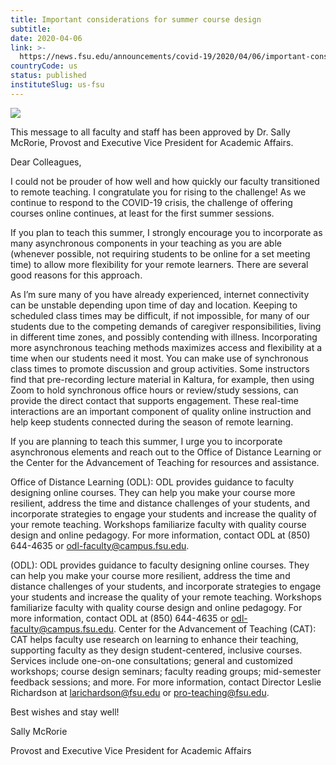 ```yaml
---
title: Important considerations for summer course design
subtitle: 
date: 2020-04-06
link: >-
  https://news.fsu.edu/announcements/covid-19/2020/04/06/important-considerations-for-summer-course-design/
countryCode: us
status: published
instituteSlug: us-fsu
---
```

![](https://news.fsu.edu/wp-content/uploads/fbrfg/apple-touch-icon.png)

This message to all faculty and staff has been approved by Dr. Sally McRorie, Provost and Executive Vice President for Academic Affairs.

Dear Colleagues,

I could not be prouder of how well and how quickly our faculty transitioned to remote teaching. I congratulate you for rising to the challenge! As we continue to respond to the COVID-19 crisis, the challenge of offering courses online continues, at least for the first summer sessions.

If you plan to teach this summer, I strongly encourage you to incorporate as many asynchronous components in your teaching as you are able (whenever possible, not requiring students to be online for a set meeting time) to allow more flexibility for your remote learners. There are several good reasons for this approach.

As I’m sure many of you have already experienced, internet connectivity can be unstable depending upon time of day and location. Keeping to scheduled class times may be difficult, if not impossible, for many of our students due to the competing demands of caregiver responsibilities, living in different time zones, and possibly contending with illness. Incorporating more asynchronous teaching methods maximizes access and flexibility at a time when our students need it most. You can make use of synchronous class times to promote discussion and group activities. Some instructors find that pre-recording lecture material in Kaltura, for example, then using Zoom to hold synchronous office hours or review/study sessions, can provide the direct contact that supports engagement. These real-time interactions are an important component of quality online instruction and help keep students connected during the season of remote learning.

If you are planning to teach this summer, I urge you to incorporate asynchronous elements and reach out to the Office of Distance Learning or the Center for the Advancement of Teaching for resources and assistance.

Office of Distance Learning (ODL): ODL provides guidance to faculty designing online courses. They can help you make your course more resilient, address the time and distance challenges of your students, and incorporate strategies to engage your students and increase the quality of your remote teaching. Workshops familiarize faculty with quality course design and online pedagogy. For more information, contact ODL at (850) 644-4635 or odl-faculty@campus.fsu.edu.

(ODL): ODL provides guidance to faculty designing online courses. They can help you make your course more resilient, address the time and distance challenges of your students, and incorporate strategies to engage your students and increase the quality of your remote teaching. Workshops familiarize faculty with quality course design and online pedagogy. For more information, contact ODL at (850) 644-4635 or odl-faculty@campus.fsu.edu. Center for the Advancement of Teaching (CAT): CAT helps faculty use research on learning to enhance their teaching, supporting faculty as they design student-centered, inclusive courses. Services include one-on-one consultations; general and customized workshops; course design seminars; faculty reading groups; mid-semester feedback sessions; and more. For more information, contact Director Leslie Richardson at larichardson@fsu.edu or pro-teaching@fsu.edu.

Best wishes and stay well!

Sally McRorie

Provost and Executive Vice President for Academic Affairs
